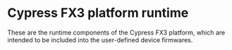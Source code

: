 # Cypress FX3 platform runtime

These are the runtime components of the Cypress FX3 platform, which are intended to be included into the user-defined device firmwares.


